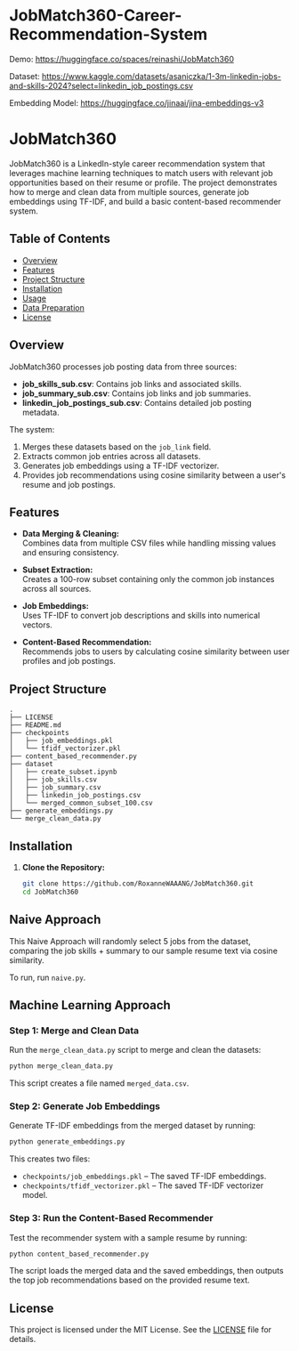 # JobMatch360-Career-Recommendation-System

Demo: https://huggingface.co/spaces/reinashi/JobMatch360

Dataset: https://www.kaggle.com/datasets/asaniczka/1-3m-linkedin-jobs-and-skills-2024?select=linkedin_job_postings.csv

Embedding Model: https://huggingface.co/jinaai/jina-embeddings-v3

# JobMatch360

JobMatch360 is a LinkedIn-style career recommendation system that leverages machine learning techniques to match users with relevant job opportunities based on their resume or profile. The project demonstrates how to merge and clean data from multiple sources, generate job embeddings using TF-IDF, and build a basic content-based recommender system.

## Table of Contents

- [Overview](#overview)
- [Features](#features)
- [Project Structure](#project-structure)
- [Installation](#installation)
- [Usage](#usage)
- [Data Preparation](#data-preparation)
- [License](#license)

## Overview

JobMatch360 processes job posting data from three sources:
- **job_skills_sub.csv**: Contains job links and associated skills.
- **job_summary_sub.csv**: Contains job links and job summaries.
- **linkedin_job_postings_sub.csv**: Contains detailed job posting metadata.

The system:
1. Merges these datasets based on the `job_link` field.
2. Extracts common job entries across all datasets.
3. Generates job embeddings using a TF-IDF vectorizer.
4. Provides job recommendations using cosine similarity between a user's resume and job postings.

## Features

- **Data Merging & Cleaning:**  
  Combines data from multiple CSV files while handling missing values and ensuring consistency.

- **Subset Extraction:**  
  Creates a 100-row subset containing only the common job instances across all sources.

- **Job Embeddings:**  
  Uses TF-IDF to convert job descriptions and skills into numerical vectors.

- **Content-Based Recommendation:**  
  Recommends jobs to users by calculating cosine similarity between user profiles and job postings.

## Project Structure

```
.
├── LICENSE
├── README.md
├── checkpoints
│   ├── job_embeddings.pkl
│   └── tfidf_vectorizer.pkl
├── content_based_recommender.py
├── dataset
│   ├── create_subset.ipynb
│   ├── job_skills.csv
│   ├── job_summary.csv
│   ├── linkedin_job_postings.csv
│   └── merged_common_subset_100.csv
├── generate_embeddings.py
└── merge_clean_data.py
```

## Installation

1. **Clone the Repository:**

   ```bash
   git clone https://github.com/RoxanneWAAANG/JobMatch360.git
   cd JobMatch360
   ```
## Naive Approach

This Naive Approach will randomly select 5 jobs from the dataset, comparing the job skills + summary to our sample resume text via cosine similarity.

To run, run `naive.py`.

## Machine Learning Approach

### Step 1: Merge and Clean Data

Run the `merge_clean_data.py` script to merge and clean the datasets:

```bash
python merge_clean_data.py
```

This script creates a file named `merged_data.csv`.

### Step 2: Generate Job Embeddings

Generate TF-IDF embeddings from the merged dataset by running:

```bash
python generate_embeddings.py
```

This creates two files:
- `checkpoints/job_embeddings.pkl` – The saved TF-IDF embeddings.
- `checkpoints/tfidf_vectorizer.pkl` – The saved TF-IDF vectorizer model.

### Step 3: Run the Content-Based Recommender

Test the recommender system with a sample resume by running:

```bash
python content_based_recommender.py
```

The script loads the merged data and the saved embeddings, then outputs the top job recommendations based on the provided resume text.


## License

This project is licensed under the MIT License. See the [LICENSE](LICENSE) file for details.



